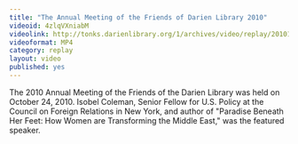 ```yaml
---
title: "The Annual Meeting of the Friends of Darien Library 2010"
videoid: 4zlqVXniabM
videolink: http://tonks.darienlibrary.org/1/archives/video/replay/20101024_annual_meeting.mp4
videoformat: MP4
category: replay
layout: video
published: yes
---
```


The 2010 Annual Meeting of the Friends of the Darien Library was held on October 24, 2010. Isobel Coleman, Senior Fellow for U.S. Policy at the Council on Foreign Relations in New York, and author of "Paradise Beneath Her Feet: How Women are Transforming the Middle East," was the featured speaker.